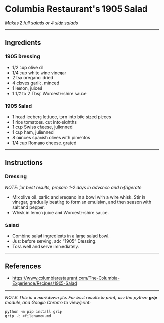 # Columbia Restaurant's 1905 Salad
*Makes 2 full salads or 4 side salads*
***
## Ingredients

### 1905 Dressing
* 1/2 cup olive oil
* 1/4 cup white wine vinegar
* 2 tsp oregano, dried
* 4 cloves garlic, minced
* 1 lemon, juiced
* 1 1/2 to 2 Tbsp Worcestershire sauce

### 1905 Salad
* 1 head iceberg lettuce, torn into bite sized pieces
* 1 ripe tomatoes, cut into eighths
* 1 cup Swiss cheese, julienned
* 1 cup ham, julienned
* 8 ounces spanish olives with pimentos
* 1/4 cup Romano cheese, grated
***
## Instructions
### Dressing
*NOTE: for best results, prepare 1-2 days in advance and refrigerate*
+ Mix olive oil, garlic and oregano in a bowl with a wire whisk.  Stir in vinegar, gradually beating to form an emulsion, and then season with salt and pepper.
+ Whisk in lemon juice and Worcestershire sauce.
### Salad
+ Combine salad ingredients in a large salad bowl.
+ Just before serving, add “1905” Dressing.
+ Toss well and serve immediately.
***
## References
+ https://www.columbiarestaurant.com/The-Columbia-Experience/Recipes/1905-Salad
***
*NOTE: This is a markdown file. For best results to print, use the python **grip** module, and Google Chrome to view/print:*
```console
python -m pip install grip
grip -b <filename>.md
```
